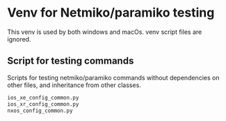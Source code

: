 # Venv for Netmiko/paramiko testing

This venv is used by both windows and macOs. venv script files are ignored.

## Script for testing commands

Scripts for testing netmiko/paramiko commands without dependencies on other files, and inheritance from other classes.

```txt
ios_xe_config_common.py
ios_xr_config_common.py
nxos_config_common.py
```
